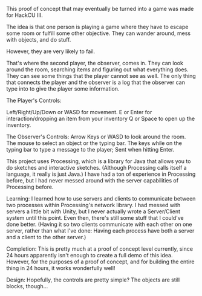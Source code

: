This proof of concept that may eventually be turned into a game was made for HackCU III.

The idea is that one person is playing a game where they have to escape some room or fulfill some other objective. They can wander around, mess with objects, and do stuff.

However, they are very likely to fail.

That's where the second player, the observer, comes in. They can look around the room, searching items and figuring out what everything does. They can see some things that the player cannot see as well. The only thing that connects the player and the observer is a log that the observer can type into to give the player some information.

The Player's Controls:

Left/Right/Up/Down or WASD for movement.
E or Enter for interaction/dropping an item from your inventory
Q or Space to open up the inventory.

The Observer's Controls:
Arrow Keys or WASD to look around the room.
The mouse to select an object or the typing bar.
The keys while on the typing bar to type a message to the player; Sent when hitting Enter.

This project uses Processing, which is a library for Java that allows you to do sketches and interactive sketches. (Although Processing calls itself a language, it really is just Java.) I have had a ton of experience in Processing before, but I had never messed around with the server capabilities of Processing before. 

Learning: I learned how to use servers and clients to communicate between two processes within Processing's network library. I had messed with servers a little bit with Unity, but I never actually wrote a Server/Client system until this point. Even then, there's still some stuff that I could've done better. (Having it so two clients communicate with each other on one server, rather than what I've done: Having each process have both a server and a client to the other server.)

Completion: This is pretty much at a proof of concept level currently, since 24 hours apparently isn't enough to create a full demo of this idea. However, for the purposes of a proof of concept, and for building the entire thing in 24 hours, it works wonderfully well!

Design: Hopefully, the controls are pretty simple? The objects are still blocks, though...


